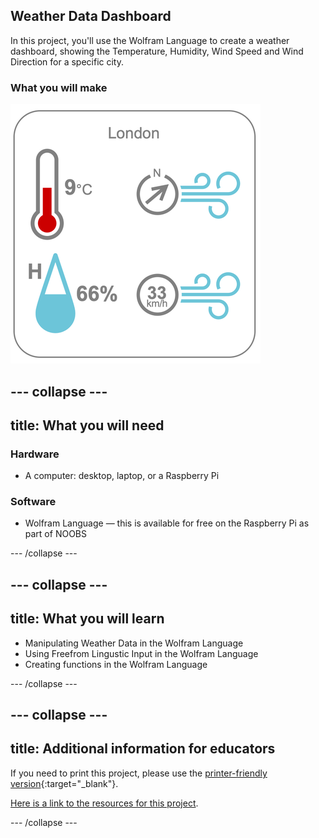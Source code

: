 ## Weather Data Dashboard

In this project, you'll use the Wolfram Language to create a weather dashboard, showing the Temperature, Humidity, Wind Speed and Wind Direction for a specific city.

### What you will make

![Complete project](images/complete1.png)

--- collapse ---
---
title: What you will need
---
### Hardware

+ A computer: desktop, laptop, or a Raspberry Pi

### Software

+ Wolfram Language — this is available for free on the Raspberry Pi as part of NOOBS

--- /collapse ---

--- collapse ---
---
title: What you will learn
---

+ Manipulating Weather Data in the Wolfram Language
+ Using Freefrom Lingustic Input in the Wolfram Language
+ Creating functions in the Wolfram Language

--- /collapse ---

--- collapse ---
---
title: Additional information for educators
---

If you need to print this project, please use the [printer-friendly version](https://projects.raspberrypi.org/en/projects/project-name/print){:target="_blank"}.

[Here is a link to the resources for this project](http://rpf.io/project-name-go).

--- /collapse ---

